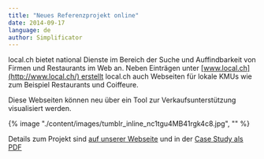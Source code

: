 ```yaml
---
title: "Neues Referenzprojekt online"
date: 2014-09-17
language: de
author: Simplificator
---
```


local.ch bietet national Dienste im Bereich der Suche und Auffindbarkeit von Firmen und Restaurants im Web an. Neben Einträgen unter [www.local.ch](http://www.local.ch/) erstellt local.ch auch Webseiten für lokale KMUs wie zum Beispiel Restaurants und Coiffeure.

Diese Webseiten können neu über ein Tool zur Verkaufsunterstützung visualisiert werden. 

{% image "./content/images/tumblr_inline_nc1tgu4MB41rgk4c8.jpg", "" %}

Details zum Projekt sind [auf unserer Webseite](http://www.simplificator.com/de/projects/54-salesunterstutzung-mit-visualisierungstool) und in der [Case Study als PDF](http://cdn.simplificator.com/uploads/case_study/file/8/140917_Simplificator-case-study-Local-app.pdf)
